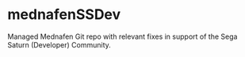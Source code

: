 # mednafenSSDev
Managed Mednafen Git repo with relevant fixes in support of the Sega Saturn (Developer) Community.
